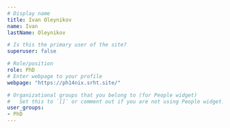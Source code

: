 ```yaml
---
# Display name
title: Ivan Oleynikov
name: Ivan
lastName: Oleynikov

# Is this the primary user of the site?
superuser: false

# Role/position
role: PhD
# Enter webpage to your profile
webpage: "https://ph14nix.srht.site/"

# Organizational groups that you belong to (for People widget)
#   Set this to `[]` or comment out if you are not using People widget.
user_groups:
- PhD
---
```

